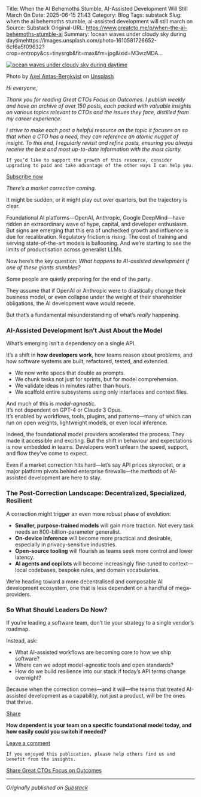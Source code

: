 Title: When the AI Behemoths Stumble, AI-Assisted Development Will Still March On
Date: 2025-06-15 21:43
Category: Blog
Tags: substack
Slug: when the ai behemoths stumble, ai-assisted development will still march on
Source: Substack
Original-URL: https://www.greatcto.me/p/when-the-ai-behemoths-stumble-ai
Summary: !ocean waves under cloudy sky during daytimehttps://images.unsplash.com/photo-1610581726652-6cf6a5f09632?crop=entropy&cs=tinysrgb&fit=max&fm=jpg&ixid=M3wzMDA...

[![ocean waves under cloudy sky during daytime](https://images.unsplash.com/photo-1610581726652-6cf6a5f09632?crop=entropy&cs=tinysrgb&fit=max&fm=jpg&ixid=M3wzMDAzMzh8MHwxfHNlYXJjaHwzfHxiaWclMjB3YXZlfGVufDB8fHx8MTc1MDAyMzYyM3ww&ixlib=rb-4.1.0&q=80&w=1080 "ocean waves under cloudy sky during daytime")](https://images.unsplash.com/photo-1610581726652-6cf6a5f09632?crop=entropy&cs=tinysrgb&fit=max&fm=jpg&ixid=M3wzMDAzMzh8MHwxfHNlYXJjaHwzfHxiaWclMjB3YXZlfGVufDB8fHx8MTc1MDAyMzYyM3ww&ixlib=rb-4.1.0&q=80&w=1080)

Photo by [Axel Antas-Bergkvist](true) on [Unsplash](https://unsplash.com)

*Hi everyone,*

*Thank you for reading Great CTOs Focus on Outcomes. I publish weekly and have an archive of over 150 posts, each packed with valuable insights on various topics relevant to CTOs and the issues they face, distilled from my career experience.*

*I strive to make each post a helpful resource on the topic it focuses on so that when a CTO has a need, they can reference an atomic nugget of insight. To this end, I regularly revisit and refine posts, ensuring you always receive the best and most up-to-date information with the most clarity.*

```
If you’d like to support the growth of this resource, consider upgrading to paid and take advantage of the other ways I can help you.
```

[Subscribe now](https://www.greatcto.me/subscribe?)

*There’s a market correction coming.*

It might be sudden, or it might play out over quarters, but the trajectory is clear.

Foundational AI platforms—OpenAI, Anthropic, Google DeepMind—have ridden an extraordinary wave of hype, capital, and developer enthusiasm. But signs are emerging that this era of unchecked growth and influence is due for recalibration. Regulatory friction is rising. The cost of training and serving state-of-the-art models is ballooning. And we’re starting to see the limits of productisation across generalist LLMs.

Now here’s the key question: *What happens to AI-assisted development if one of these giants stumbles?*

Some people are quietly preparing for the end of the party.  
  
They assume that if OpenAI or Anthropic were to drastically change their business model, or even collapse under the weight of their shareholder obligations, the AI development wave would recede.

But that’s a fundamental misunderstanding of what’s *really* happening.

### AI-Assisted Development Isn’t Just About the Model

What’s emerging isn’t a dependency on a single API.  
  
It’s a shift in **how developers work**, how teams reason about problems, and how software systems are built, refactored, tested, and extended.

* We now write specs that double as prompts.
* We chunk tasks not just for sprints, but for model comprehension.
* We validate ideas in minutes rather than hours.
* We scaffold entire subsystems using only interfaces and context files.

And much of this is *model-agnostic*.  
It’s not dependent on GPT-4 or Claude 3 Opus.  
It’s enabled by workflows, tools, plugins, and patterns—many of which can run on open weights, lightweight models, or even local inference.

Indeed, the foundational model providers accelerated the process. They made it accessible and exciting. But the shift in behaviour and expectations is now embedded in teams. Developers won’t unlearn the speed, support, and flow they’ve come to expect.

Even if a market correction hits hard—let’s say API prices skyrocket, or a major platform pivots behind enterprise firewalls—the *methods* of AI-assisted development are here to stay.

### The Post-Correction Landscape: Decentralized, Specialized, Resilient

A correction might trigger an even more robust phase of evolution:

* **Smaller, purpose-trained models** will gain more traction. Not every task needs an 800-billion-parameter generalist.
* **On-device inference** will become more practical and desirable, especially in privacy-sensitive industries.
* **Open-source tooling** will flourish as teams seek more control and lower latency.
* **AI agents and copilots** will become increasingly fine-tuned to context—local codebases, bespoke rules, and domain vocabularies.

We’re heading toward a more decentralised and composable AI development ecosystem, one that is less dependent on a handful of mega-providers.

### So What Should Leaders Do Now?

If you’re leading a software team, don’t tie your strategy to a single vendor’s roadmap.

Instead, ask:

* What AI-assisted workflows are becoming core to how we ship software?
* Where can we adopt model-agnostic tools and open standards?
* How do we build resilience into our stack if today’s API terms change overnight?

Because when the correction comes—and it will—the teams that treated AI-assisted development as a capability, not just a product, will be the ones that thrive.

[Share](https://www.greatcto.me/p/when-the-ai-behemoths-stumble-ai?utm_source=substack&utm_medium=email&utm_content=share&action=share)

**How dependent is your team on a specific foundational model today, and how easily could you switch if needed?**

[Leave a comment](https://www.greatcto.me/p/when-the-ai-behemoths-stumble-ai/comments)

```
If you enjoyed this publication, please help others find us and benefit from the insights.
```

[Share Great CTOs Focus on Outcomes](https://wioota.substack.com/?utm_source=substack&utm_medium=email&utm_content=share&action=share)

---

*Originally published on [Substack](https://www.greatcto.me/p/when-the-ai-behemoths-stumble-ai)*